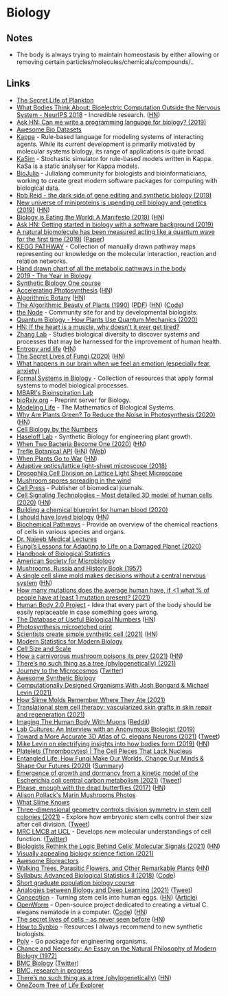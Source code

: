 # Biology

## Notes

- The body is always trying to maintain homeostasis by either allowing or removing certain particles/molecules/chemicals/compounds/..

## Links

- [The Secret Life of Plankton](https://www.youtube.com/watch?v=xFQ_fO2D7f0)
- [What Bodies Think About: Bioelectric Computation Outside the Nervous System - NeurIPS 2018](https://www.youtube.com/watch?v=RjD1aLm4Thg) - Incredible research. ([HN](https://news.ycombinator.com/item?id=18736698))
- [Ask HN: Can we write a programming language for biology? (2019)](https://news.ycombinator.com/item?id=18847253)
- [Awesome Bio Datasets](https://github.com/OpenGene/awesome-bio-datasets)
- [Kappa](https://kappalanguage.org/) - Rule-based language for modeling systems of interacting agents. While its current development is primarily motivated by molecular systems biology, its range of applications is quite broad.
- [KaSim](https://github.com/Kappa-Dev/KaSim) - Stochastic simulator for rule-based models written in Kappa. KaSa is a static analyser for Kappa models.
- [BioJulia](https://biojulia.net/) - Julialang community for biologists and bioinformaticians, working to create great modern software packages for computing with biological data.
- [Rob Reid - the dark side of gene editing and synthetic biology (2019)](https://overcast.fm/+RxHEOdXhc)
- [New universe of miniproteins is upending cell biology and genetics (2019)](https://www.sciencemag.org/news/2019/10/new-universe-miniproteins-upending-cell-biology-and-genetics?rss=1) ([HN](https://news.ycombinator.com/item?id=21284770))
- [Biology is Eating the World: A Manifesto (2019)](https://a16z.com/2019/10/28/biology-eating-world-a16z-manifesto/) ([HN](https://news.ycombinator.com/item?id=21385796))
- [Ask HN: Getting started in biology with a software background (2019)](https://news.ycombinator.com/item?id=21408415)
- [A natural biomolecule has been measured acting like a quantum wave for the first time (2019)](https://www.technologyreview.com/s/614688/a-natural-biomolecule-has-been-measured-acting-in-a-quantum-wave-for-the-first-time/) ([Paper](https://arxiv.org/abs/1910.14538))
- [KEGG PATHWAY](https://www.genome.jp/kegg/pathway.html) - Collection of manually drawn pathway maps representing our knowledge on the molecular interaction, reaction and relation networks.
- [Hand drawn chart of all the metabolic pathways in the body](https://www.reddit.com/r/interestingasfuck/comments/cgitgc/hand_drawn_chart_of_all_the_metabolic_pathways_in/)
- [2019 - The Year in Biology](https://www.quantamagazine.org/quantas-year-in-biology-2019-20191223/)
- [Synthetic Biology One course](https://syntheticbiology1.com/)
- [Accelerating Photosynthesis](http://rubyplants.com/) ([HN](https://news.ycombinator.com/item?id=21999208))
- [Algorithmic Botany](http://algorithmicbotany.org/) ([HN](https://news.ycombinator.com/item?id=27379780))
- [The Algorithmic Beauty of Plants (1990)](http://algorithmicbotany.org/papers/#abop) ([PDF](http://algorithmicbotany.org/papers/abop/abop.pdf)) ([HN](https://news.ycombinator.com/item?id=25476545)) ([Code](https://github.com/arendsee/lsystems))
- [the Node](https://thenode.biologists.com/) - Community site for and by developmental biologists.
- [Quantum Biology - How Plants Use Quantum Mechanics (2020)](https://www.youtube.com/watch?v=Zc9Xk99gCr4)
- [HN: If the heart is a muscle, why doesn't it ever get tired?](https://news.ycombinator.com/item?id=22643333)
- [Zhang Lab](https://zlab.bio/) - Studies biological diversity to discover systems and processes that may be harnessed for the improvement of human health.
- [Entropy and life](https://en.wikipedia.org/wiki/Entropy_and_life) ([HN](https://news.ycombinator.com/item?id=22849554))
- [The Secret Lives of Fungi (2020)](https://www.newyorker.com/magazine/2020/05/18/the-secret-lives-of-fungi) ([HN](https://news.ycombinator.com/item?id=23149203))
- [What happens in our brain when we feel an emotion (especially fear, anxiety)](https://www.reddit.com/r/neuroscience/comments/gksen6/what_happen_in_our_brain_when_we_feel_an_emotion/)
- [Formal Systems in Biology](https://github.com/prathyvsh/formal-systems-in-biology) - Collection of resources that apply formal systems to model biological processes.
- [MBARI's Bioinspiration Lab](https://www.bioinspirationlab.org/)
- [bioRxiv.org](https://www.biorxiv.org/) - Preprint server for Biology.
- [Modeling Life](https://link.springer.com/book/10.1007/978-3-319-59731-7) - The Mathematics of Biological Systems.
- [Why Are Plants Green? To Reduce the Noise in Photosynthesis (2020)](https://www.quantamagazine.org/why-are-plants-green-to-reduce-the-noise-in-photosynthesis-20200730/) ([HN](https://news.ycombinator.com/item?id=23998793))
- [Cell Biology by the Numbers](http://book.bionumbers.org/)
- [Haseloff Lab](https://haseloff.plantsci.cam.ac.uk/) - Synthetic Biology for engineering plant growth.
- [When Two Bacteria Become One (2020)](https://www.udel.edu/udaily/2020/september/eleftherios-papoutsakis-bacterial-fusion/) ([HN](https://news.ycombinator.com/item?id=24354888))
- [Trefle Botanical API](https://github.com/treflehq/trefle-api) ([HN](https://news.ycombinator.com/item?id=24451320)) ([Web](https://trefle.io/))
- [When Plants Go to War](http://nautil.us/issue/90/something-green/when-plants-go-to-war-rp) ([HN](https://news.ycombinator.com/item?id=24702588))
- [Adaptive optics/lattice light-sheet microscope (2018)](https://www.electrooptics.com/news/harvard-team-develops-adaptive-opticslattice-light-sheet-microscope)
- [Drosophila Cell Division on Lattice Light Sheet Microscope](https://vimeo.com/202222028)
- [Mushroom spores spreading in the wind](https://twitter.com/TechAmazing/status/1316395969215369216)
- [Cell Press](https://www.cell.com/) - Publisher of biomedical journals.
- [Cell Signaling Technologies – Most detailed 3D model of human cells (2020)](http://www.digizyme.com/cst_landscapes.html) ([HN](https://news.ycombinator.com/item?id=25055908))
- [Building a chemical blueprint for human blood (2020)](https://www.nature.com/articles/d41586-020-03122-6)
- [I should have loved biology](https://jsomers.net/i-should-have-loved-biology/) ([HN](https://news.ycombinator.com/item?id=25136422))
- [Biochemical Pathways](https://www.roche.com/sustainability/philanthropy/science_education/pathways.htm) - Provide an overview of the chemical reactions of cells in various species and organs.
- [Dr. Najeeb Medical Lectures](https://www.drnajeeblectures.com/)
- [Fungi’s Lessons for Adapting to Life on a Damaged Planet (2020)](https://lithub.com/fungis-lessons-for-adapting-to-life-on-a-damaged-planet/)
- [Handbook of Biological Statistics](http://www.biostathandbook.com/)
- [American Society for Microbiology](https://asm.org/)
- [Mushrooms, Russia and History Book (1957)](https://github.com/squidsoup/mushrooms-russia-history-ebook)
- [A single cell slime mold makes decisions without a central nervous system](https://www.tum.de/nc/en/about-tum/news/press-releases/details/36462/) ([HN](https://news.ycombinator.com/item?id=26285926))
- [How many mutations does the average human have, if <1 what % of people have at least 1 mutation present? (2021)](https://www.reddit.com/r/askscience/comments/lxhyi3/how_many_mutations_does_the_average_human_have_if/)
- [Human Body 2.0 Project](https://newhumanbody.com/) - Idea that every part of the body should be easily replaceable in case something goes wrong.
- [The Database of Useful Biological Numbers](https://bionumbers.hms.harvard.edu/search.aspx) ([HN](https://news.ycombinator.com/item?id=26576173))
- [Photosynthesis microetched print](https://www.gregadunn.com/product/photosynthesis-microetched-print/)
- [Scientists create simple synthetic cell (2021)](https://www.nist.gov/news-events/news/2021/03/scientists-create-simple-synthetic-cell-grows-and-divides-normally) ([HN](https://news.ycombinator.com/item?id=26632004))
- [Modern Statistics for Modern Biology](https://web.stanford.edu/class/bios221/book/index.html)
- [Cell Size and Scale](https://learn.genetics.utah.edu/content/cells/scale/)
- [How a carnivorous mushroom poisons its prey (2021)](https://www.scientificamerican.com/article/how-a-carnivorous-mushroom-poisons-its-prey/) ([HN](https://news.ycombinator.com/item?id=26745892))
- [There’s no such thing as a tree (phylogenetically) (2021)](https://eukaryotewritesblog.com/2021/05/02/theres-no-such-thing-as-a-tree/)
- [Journey to the Microcosmos](https://www.youtube.com/c/microcosmos/videos) ([Twitter](https://twitter.com/journeytomicro))
- [Awesome Synthetic Biology](https://github.com/websemantics/awesome-synthetic-biology)
- [Computationally Designed Organisms With Josh Bongard & Michael Levin (2021)](https://www.youtube.com/watch?v=86krKgoEzGQ)
- [How Slime Molds Remember Where They Ate (2021)](https://www.scientificamerican.com/article/how-slime-molds-remember-where-they-ate/)
- [Translational stem cell therapy: vascularized skin grafts in skin repair and regeneration (2021)](https://translational-medicine.biomedcentral.com/articles/10.1186/s12967-021-02752-2)
- [Imaging The Human Body With Muons](https://www.science20.com/tommaso_dorigo/imaging_the_human_body_with_muons-254294) ([Reddit](https://www.reddit.com/r/Physics/comments/nokdun/imaging_the_human_body_with_muons/))
- [Lab Cultures: An Interview with an Anonymous Biologist (2019)](https://logicmag.io/nature/lab-cultures-an-interview-with-an-anonymous-biologist/)
- [Toward a More Accurate 3D Atlas of C. elegans Neurons (2021)](https://www.biorxiv.org/content/10.1101/2021.06.09.447813v1) ([Tweet](https://twitter.com/tegmark/status/1403343302263455749))
- [Mike Levin on electrifying insights into how bodies form (2019)](https://wyss.harvard.edu/news/mike-levin-on-electrifying-insights-into-how-bodies-form/) ([HN](https://news.ycombinator.com/item?id=27819791))
- [Platelets (Thrombocytes) | The Cell Pieces That Lack Nucleus](https://www.youtube.com/watch?v=X_8OTtdnE7w)
- [Entangled Life: How Fungi Make Our Worlds, Change Our Minds & Shape Our Futures (2020)](https://www.goodreads.com/book/show/52668915-entangled-life) ([Summary](https://twitter.com/paraschopra/status/1419295390730317828))
- [Emergence of growth and dormancy from a kinetic model of the Escherichia coli central carbon metabolism (2021)](https://www.biorxiv.org/content/10.1101/2021.07.21.453212v1) ([Tweet](https://twitter.com/yusuke_himeoka/status/1418257186476630016))
- [Please, enough with the dead butterflies (2017)](https://www.emilydamstra.com/please-enough-dead-butterflies/) ([HN](https://news.ycombinator.com/item?id=27948008))
- [Alison Pollack's Marin Mushrooms Photos](https://www.instagram.com/marin_mushrooms/)
- [What Slime Knows](https://orionmagazine.org/article/what-slime-knows/)
- [Three-dimensional geometry controls division symmetry in stem cell colonies (2021)](https://journals.biologists.com/jcs/article/134/14/jcs255018/271082/Three-dimensional-geometry-controls-division) - Explore how embryonic stem cells control their size after cell division. ([Tweet](https://twitter.com/AgChaigne/status/1420733129602523136))
- [MRC LMCB at UCL](https://www.ucl.ac.uk/lmcb/) - Develops new molecular understandings of cell function. ([Twitter](https://twitter.com/MRC_LMCB))
- [Biologists Rethink the Logic Behind Cells’ Molecular Signals (2021)](https://www.quantamagazine.org/biologists-rethink-the-logic-behind-cells-molecular-signals-20210916/) ([HN](https://news.ycombinator.com/item?id=28553158))
- [Visually appealing biology science fiction (2021)](https://twitter.com/LauraDeming/status/1438267984934424576)
- [Awesome Bioreactors](https://github.com/taivop/awesome-bioreactors)
- [Walking Trees, Parasitic Flowers, and Other Remarkable Plants](https://thereader.mitpress.mit.edu/walking-trees-parasitic-flowers-remarkable-plants-illustrated-guide/) ([HN](https://news.ycombinator.com/item?id=28619550))
- [Syllabus: Advanced Biological Statistics II (2018)](https://petrelharp.github.io/bio_610B/syllabus.html) ([Code](https://github.com/petrelharp/bio_610B))
- [Short graduate population biology course](https://github.com/petrelharp/popbio)
- [Analogies between Biology and Deep Learning (2021)](http://colah.github.io/notes/bio-analogies/) ([Tweet](https://twitter.com/ch402/status/1444769243568898048))
- [Conception](https://conception.bio/) - Turning stem cells into human eggs. ([HN](https://news.ycombinator.com/item?id=29040823)) ([Article](https://www.technologyreview.com/2021/10/28/1038172/conception-eggs-reproduction-vitro-gametogenesis/))
- [OpenWorm](https://openworm.org/) - Open-source project dedicated to creating a virtual C. elegans nematode in a computer. ([Code](https://github.com/openworm/OpenWorm)) ([HN](https://news.ycombinator.com/item?id=29045198))
- [The secret lives of cells – as never seen before](https://www.nature.com/articles/d41586-021-02904-w) ([HN](https://news.ycombinator.com/item?id=29123843))
- [How to Synbio](https://github.com/TimothyStiles/how-to-synbio) - Resources I always recommend to new synthetic biologists.
- [Poly](https://github.com/TimothyStiles/poly) - Go package for engineering organisms.
- [Chance and Necessity: An Essay on the Natural Philosophy of Modern Biology (1972)](https://www.goodreads.com/en/book/show/493746)
- [BMC Biology](https://bmcbiol.biomedcentral.com/) ([Twitter](https://twitter.com/BMCBiology))
- [BMC, research in progress](https://www.biomedcentral.com/)
- [There’s no such thing as a tree (phylogenetically)](https://eukaryotewritesblog.com/2021/05/02/) ([HN](https://news.ycombinator.com/item?id=29621646))
- [OneZoom Tree of Life Explorer](https://www.onezoom.org/)
